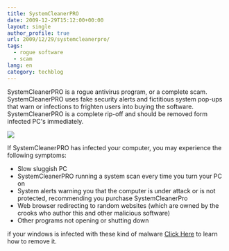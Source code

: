 ```yaml
---
title: SystemCleanerPRO
date: 2009-12-29T15:12:00+00:00
layout: single
author_profile: true
url: 2009/12/29/systemcleanerpro/
tags:
  - rogue software
  - scam
lang: en
category: techblog
---
```

SystemCleanerPRO is a rogue antivirus program, or a complete scam. SystemCleanerPRO uses fake security alerts and fictitious system pop-ups that warn or infections to frighten users into buying the software. SystemCleanerPRO is a complete rip-off and should be removed form infected PC's immediately.

<div>
</div>

<div>
  <a href="http://4.bp.blogspot.com/_vaUVXcmC3OI/SzoU1QQqWoI/AAAAAAAAAhI/XLFAEbPHKuY/s1600-h/SystemCleanerPro_GUI.jpg" imageanchor="1"><img border="0" src="http://4.bp.blogspot.com/_vaUVXcmC3OI/SzoU1QQqWoI/AAAAAAAAAhI/XLFAEbPHKuY/s640/SystemCleanerPro_GUI.jpg" /></a>
</div>

<div>
</div>

If SystemCleanerPRO has infected your computer, you may experience the following symptoms:

  * Slow sluggish PC
  * SystemCleanerPRO running a system scan every time you turn your PC on
  * System alerts warning you that the computer is under attack or is not protected, recommending you purchase SystemCleanerPro
  * Web browser redirecting to random websites (which are owned by the crooks who author this and other malicious software)
  * Other programs not opening or shutting down

if your windows is infected with these kind of malware [Click Here](http://sites.google.com/site/boelectronic/computer/security/virus-removing) to learn how to remove it.